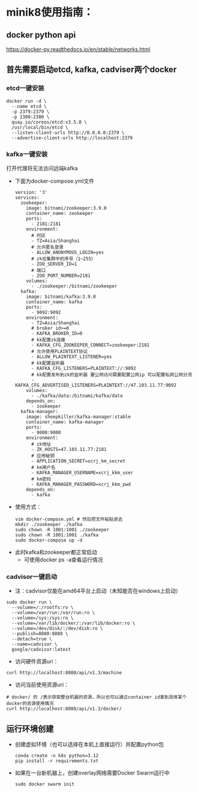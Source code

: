 # minik8使用指南：

## docker python api

https://docker-py.readthedocs.io/en/stable/networks.html


## 首先需要启动etcd, kafka, cadviser两个docker
### etcd一键安装
```docker
docker run -d \
  --name etcd \
  -p 2379:2379 \
  -p 2380:2380 \
  quay.io/coreos/etcd:v3.5.0 \
  /usr/local/bin/etcd \
  --listen-client-urls http://0.0.0.0:2379 \
  --advertise-client-urls http://localhost:2379
```

### kafka一键安装
打开代理将无法访问远端kafka
- 下面为docker-compose.yml文件
  ```
  version: '3'
  services:
    zookeeper:
      image: bitnami/zookeeper:3.9.0
      container_name: zookeeper
      ports:
        - 2181:2181
      environment:
        # 时区
        - TZ=Asia/Shanghai
        # 允许匿名登录
        - ALLOW_ANONYMOUS_LOGIN=yes
        # zk在集群中的序号（1~255）
        - ZOO_SERVER_ID=1
        # 端口
        - ZOO_PORT_NUMBER=2181
      volumes:
        - ./zookeeper:/bitnami/zookeeper
    kafka:
      image: bitnami/kafka:3.9.0
      container_name: kafka
      ports:
        - 9092:9092
      environment:
        - TZ=Asia/Shanghai
        # broker id>=0
        - KAFKA_BROKER_ID=0
        # kk配置zk连接
        - KAFKA_CFG_ZOOKEEPER_CONNECT=zookeeper:2181
        # 允许使用PLAINTEXT协议
        - ALLOW_PLAINTEXT_LISTENER=yes
        # kk配置监听器
        - KAFKA_CFG_LISTENERS=PLAINTEXT://:9092
        # kk配置发布到zk的监听器 要公网访问需要配置公网ip 可以配置私网公网分流
        - KAFKA_CFG_ADVERTISED_LISTENERS=PLAINTEXT://47.103.11.77:9092
      volumes:
        - ./kafka/data:/bitnami/kafka/data
      depends_on:
        - zookeeper
    kafka-manager:
      image: sheepkiller/kafka-manager:stable
      container_name: kafka-manager
      ports:
        - 9000:9000
      environment:
        # zk地址
        - ZK_HOSTS=47.103.11.77:2181
        # 应用秘钥
        - APPLICATION_SECRET=xcrj_km_secret
        # km用户名
        - KAFKA_MANAGER_USERNAME=xcrj_kkm_user
        # km密码
        - KAFKA_MANAGER_PASSWORD=xcrj_kkm_pwd
      depends_on:
        - kafka
  ```
- 使用方式：
  ```
  vim docker-compose.yml # 然后把文件粘贴进去
  mkdir ./zookeeper ./kafka
  sudo chown -R 1001:1001 ./zookeeper
  sudo chown -R 1001:1001 ./kafka
  sudo docker-compose up -d
  ```
- 此时kafka和zookeeper都正常启动
    - 可使用docker ps -a查看运行情况

### cadvisor一键启动
- 注：cadvisor仅能在amd64平台上启动（未知能否在windows上启动）
```
sudo docker run \
  --volume=/:/rootfs:ro \
  --volume=/var/run:/var/run:ro \
  --volume=/sys:/sys:ro \
  --volume=/var/lib/docker/:/var/lib/docker:ro \
  --volume=/dev/disk/:/dev/disk:ro \
  --publish=8080:8080 \
  --detach=true \
  --name=cadvisor \
  google/cadvisor:latest
```
- 访问硬件资源uri：
```
curl http://localhost:8080/api/v1.3/machine
```
- 访问当前使用资源uri：
```
# docker/ 的 /表示获取整台机器的资源，所以也可以通过container id拿到具体某个docker的资源使用情况
curl http://localhost:8080/api/v1.3/docker/
```

## 运行环境创建
- 创建虚拟环境（也可以选择在本机上直接运行）并配置python包
  ```
  conda create -n k8s python=3.12
  pip install -r requirements.txt
  ```

- 如果在一台新机器上，创建overlay网络需要Docker Swarm运行中
  ```
  sudo docker swarm init
  ```

